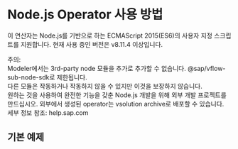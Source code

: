 # Node.js Operator 사용 방법
이 연산자는 Node.js를 기반으로 하는 ECMAScript 2015(ES6)의 사용자 지정 스크립트를 지원합니다. 현재 사용 중인 버전은 v8.11.4 이상입니다.<br>

주의:<br>
Modeler에서는 3rd-party node 모듈을 추가로 추가할 수 없습니다. @sap/vflow-sub-node-sdk로 제한됩니다.<br>
다른 모듈은 작동하거나 작동하지 않을 수 있지만 이것을 보장하지 않습니다.<br>
원하는 것을 사용하여 완전한 기능을 갖춘 Node.js 개발을 위해 외부 개발 프로젝트를 만드십시오. 외부에서 생성된 operator는 vsolution archive로 배포할 수 있습니다.<br>
세부 정보 참조: help.sap.com<br>

## 기본 예제

```shell


```
